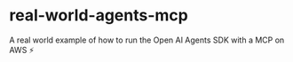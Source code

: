 # real-world-agents-mcp
A real world example of how to run the Open AI Agents SDK with a MCP on AWS ⚡️
